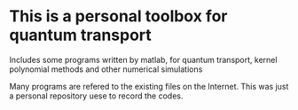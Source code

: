 # This is a personal toolbox for quantum transport
Includes some programs written by matlab, for quantum transport, kernel polynomial methods and other numerical simulations

Many programs are refered to the existing files on the Internet. This was just a personal repository uese to record the codes.